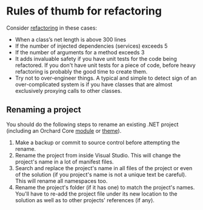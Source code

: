# Rules of thumb for refactoring

Consider [refactoring](http://en.wikipedia.org/wiki/Refactoring) in these cases:

- When a class’s net length is above 300 lines
- If the number of injected dependencies (services) exceeds 5
- If the number of arguments for a method exceeds 3
- It adds invaluable safety if you have unit tests for the code being refactored. If you don't have unit tests for a piece of code, before heavy refactoring is probably the good time to create them.
- Try not to over-engineer things. A typical and simple to detect sign of an over-complicated system is if you have classes that are almost exclusively proxying calls to other classes.

## Renaming a project

You should do the following steps to rename an existing .NET project (including an Orchard Core [module](../Wiki/Module) or [theme](../Wiki/Theme)).

1. Make a backup or commit to source control before attempting the rename.
2. Rename the project from inside Visual Studio. This will change the project's name in a lot of manifest files.
3. Search and replace the project's name in all files of the project or even of the solution (if you project's name is not a unique text be careful). This will rename all namespaces too.
4. Rename the project's folder (if it has one) to match the project's names. You'll have to re-add the project file under its new location to the solution as well as to other projects' references (if any).
